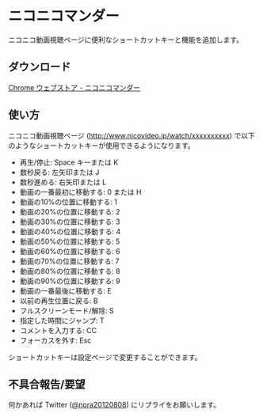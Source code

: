 # ニコニコマンダー
ニコニコ動画視聴ページに便利なショートカットキーと機能を追加します。

## ダウンロード
<a href="https://chrome.google.com/webstore/detail/%E3%83%8B%E3%82%B3%E3%83%8B%E3%82%B3%E3%83%9E%E3%83%B3%E3%83%80%E3%83%BC/baiinihbicmkmkhblpboabkckgheaahm?utm_source=chrome-ntp-icon" target="_blank">Chrome ウェブストア - ニコニコマンダー</a>

## 使い方
ニコニコ動画視聴ページ (http://www.nicovideo.jp/watch/xxxxxxxxxx) で以下のようなショートカットキーが使用できるようになります。

* 再生/停止: Space キーまたは K
* 数秒戻る: 左矢印または J
* 数秒進める: 右矢印または L
* 動画の一番最初に移動する: 0 または H
* 動画の10%の位置に移動する: 1
* 動画の20%の位置に移動する: 2
* 動画の30%の位置に移動する: 3
* 動画の40%の位置に移動する: 4
* 動画の50%の位置に移動する: 5
* 動画の60%の位置に移動する: 6
* 動画の70%の位置に移動する: 7
* 動画の80%の位置に移動する: 8
* 動画の90%の位置に移動する: 9
* 動画の一番最後に移動する: E
* 以前の再生位置に戻る: B
* フルスクリーンモード/解除: S
* 指定した時間にジャンプ: T
* コメントを入力する: CC
* フォーカスを外す: Esc

ショートカットキーは設定ページで変更することができます。

## 不具合報告/要望
何かあれば Twitter (<a href="https://twitter.com/nora20120808" target="_blank">@nora20120808</a>) にリプライをお願いします。
